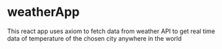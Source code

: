 # weatherApp
 This react app uses axiom to fetch data from weather API to get real time data of temperature of the chosen city anywhere in the world
